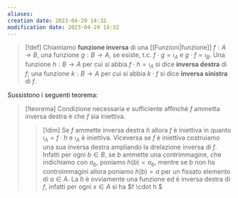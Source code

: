 ```yaml
---
aliases: 
creation date: 2023-04-29 14:32
modification date: 2023-04-29 14:32
---
```


> [!def]
> Chiamiamo **funzione inversa** di una [[Funzioni|funzione]] $f : A \to B$, una funzione $g : B \to A$, se esiste, t.c. $f \cdot g = \imath_{A}$ e $g \cdot f = \imath_{B}$.
> Una funzione $h : B \to A$ per cui si abbia $f \cdot h = \imath_{A}$ si dice **inversa destra** di $f$; una funzione $k : B \to A$ per cui si abbia $k \cdot f$ si dice **inversa sinistra** di $f$. 

Sussistono i seguenti teorema:

>[!teorema]
>Condizione necessaria e sufficiente affinchè $f$ ammetta inversa destra è che $f$ sia iniettiva.
>
>>[!dim]
>>Se $f$ ammette inversa destra $h$ allora $f$ è iniettiva in quanto $\imath_{A} = f \cdot h$ e $\imath_{A}$ è iniettiva. Viceversa se $f$ è iniettiva costruiamo una sua inversa destra ampliando la drelazione inversa di $f$. Infatti per ogni $b \in B$, se $b$ ammette una contrimmagine, che indichiamo con $a_{b}$, poniamo $h(b) = a_{b}$, mentre se $b$ non ha controimmagini allora poniamo $h(b) = a$ per un fissato elemento di $a \in A$. La $h$ è ovviamente una funzione ed è inversa destra di $f$, infatti per ogni $x \in A$ si ha $f \cdot h $



